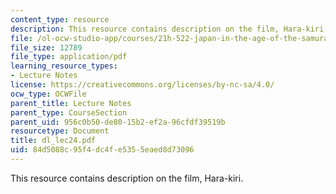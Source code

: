 ```yaml
---
content_type: resource
description: This resource contains description on the film, Hara-kiri.
file: /ol-ocw-studio-app/courses/21h-522-japan-in-the-age-of-the-samurai-history-and-film-fall-2006/84d5088c95f4dc4fe5355eaed8d73096_dl_lec24.pdf
file_size: 12789
file_type: application/pdf
learning_resource_types:
- Lecture Notes
license: https://creativecommons.org/licenses/by-nc-sa/4.0/
ocw_type: OCWFile
parent_title: Lecture Notes
parent_type: CourseSection
parent_uid: 956c0b50-de80-15b2-ef2a-96cfdf39519b
resourcetype: Document
title: dl_lec24.pdf
uid: 84d5088c-95f4-dc4f-e535-5eaed8d73096
---
```

This resource contains description on the film, Hara-kiri.